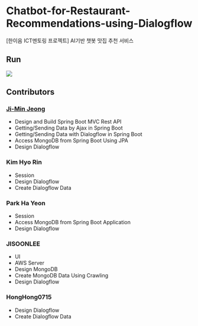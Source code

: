 # Chatbot-for-Restaurant-Recommendations-using-Dialogflow
[한이음 ICT멘토링 프로젝트] AI기반 챗봇 맛집 추천 서비스



Run
-----
<div>
  <img src="https://user-images.githubusercontent.com/46081831/104111499-be81b900-5325-11eb-9c40-e0064131165c.gif">
</div>


## Contributors
### [Ji-Min Jeong](https://github.com/jeomn/Chatbot-Recommend-Restaurant-using-Dialogflow)
* Design and Build Spring Boot MVC Rest API
* Getting/Sending Data by Ajax in Spring Boot
* Getting/Sending Data with Dialogflow in Spring Boot
* Access MongoDB from Spring Boot Using JPA
* Design Dialogflow

### Kim Hyo Rin
* Session
* Design Dialogflow
* Create Dialogflow Data

### Park Ha Yeon
* Session
* Access MongoDB from Spring Boot Application
* Design Dialogflow

### JISOONLEE
* UI
* AWS Server
* Design MongoDB
* Create MongoDB Data Using Crawling
* Design Dialogflow

### HongHong0715
* Design Dialogflow
* Create Dialogflow Data
